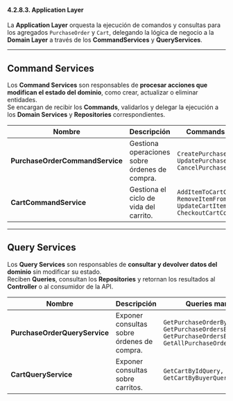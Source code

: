 ﻿#### 4.2.8.3. Application Layer ####


La **Application Layer** orquesta la ejecución de comandos y consultas para los agregados `PurchaseOrder` y `Cart`, delegando la lógica de negocio a la **Domain Layer** a través de los **CommandServices** y **QueryServices**.

---

## Command Services

Los **Command Services** son responsables de **procesar acciones que modifican el estado del dominio**, como crear, actualizar o eliminar entidades.  
Se encargan de recibir los **Commands**, validarlos y delegar la ejecución a los **Domain Services** y **Repositories** correspondientes.

| Nombre                          | Descripción                                   | Commands manejados                                                                            |
|---------------------------------|-----------------------------------------------|-----------------------------------------------------------------------------------------------|
| **PurchaseOrderCommandService** | Gestiona operaciones sobre órdenes de compra. | `CreatePurchaseOrderCommand, UpdatePurchaseOrderCommand, CancelPurchaseOrderCommand`          |
| **CartCommandService**          | Gestiona el ciclo de vida del carrito.        | `AddItemToCartCommand, RemoveItemFromCartCommand, UpdateCartItemCommand, CheckoutCartCommand` |

---

## Query Services

Los **Query Services** son responsables de **consultar y devolver datos del dominio** sin modificar su estado.  
Reciben **Queries**, consultan los **Repositories** y retornan los resultados al **Controller** o al consumidor de la API.

| Nombre                        | Descripción                                | Queries manejadas                                                                                                     |
|-------------------------------|--------------------------------------------|-----------------------------------------------------------------------------------------------------------------------|
| **PurchaseOrderQueryService** | Exponer consultas sobre órdenes de compra. | `GetPurchaseOrderByIdQuery, GetPurchaseOrdersByBuyerQuery, GetPurchaseOrdersByStatusQuery, GetAllPurchaseOrdersQuery` |
| **CartQueryService**          | Exponer consultas sobre carritos.          | `GetCartByIdQuery, GetCartByBuyerQuery`                                                                               |